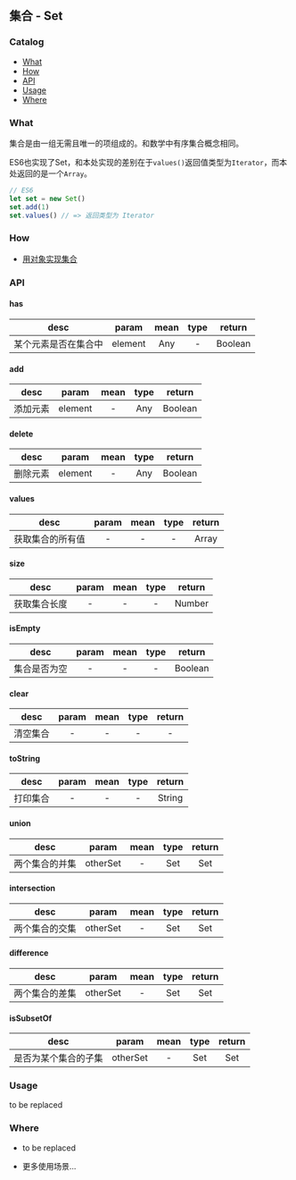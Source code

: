## 集合 - Set

### Catalog

- [What](#what)
- [How](#how)
- [API](#api)
- [Usage](#usage)
- [Where](#where)

### What

集合是由一组无需且唯一的项组成的。和数学中有序集合概念相同。

ES6也实现了Set，和本处实现的差别在于`values()`返回值类型为`Iterator`，而本处返回的是一个`Array`。
```js
// ES6
let set = new Set()
set.add(1)
set.values() // => 返回类型为 Iterator
```

### How

- [用对象实现集合](./set.js)

### API

#### has

| desc | param | mean | type | return |
| :---: | :---: | :--: | :--: | :--: |
| 某个元素是否在集合中 | element | Any | - | Boolean |

#### add

| desc | param | mean | type | return |
| :---: | :---: | :--: | :--: | :--: |
| 添加元素 | element | - | Any | Boolean |

#### delete

| desc | param | mean | type | return |
| :---: | :---: | :--: | :--: | :--: |
| 删除元素 | element | - | Any | Boolean |

#### values

| desc | param | mean | type | return |
| :---: | :---: | :--: | :--: | :--: |
| 获取集合的所有值 | - | - | - | Array<Any> |

#### size

| desc | param | mean | type | return |
| :---: | :---: | :--: | :--: | :--: |
| 获取集合长度 | - | - | - | Number |

#### isEmpty

| desc | param | mean | type | return |
| :---: | :---: | :--: | :--: | :--: |
| 集合是否为空 | - | - | - | Boolean |

#### clear

| desc | param | mean | type | return |
| :---: | :---: | :--: | :--: | :--: |
| 清空集合 | - | - | - | - |

#### toString

| desc | param | mean | type | return |
| :---: | :---: | :--: | :--: | :--: |
| 打印集合 | - | - | - | String |

#### union

| desc | param | mean | type | return |
| :---: | :---: | :--: | :--: | :--: |
| 两个集合的并集 | otherSet | - | Set | Set |

#### intersection

| desc | param | mean | type | return |
| :---: | :---: | :--: | :--: | :--: |
| 两个集合的交集 | otherSet | - | Set | Set |

#### difference

| desc | param | mean | type | return |
| :---: | :---: | :--: | :--: | :--: |
| 两个集合的差集 | otherSet | - | Set | Set |

#### isSubsetOf

| desc | param | mean | type | return |
| :---: | :---: | :--: | :--: | :--: |
| 是否为某个集合的子集 | otherSet | - | Set | Set |


### Usage

to be replaced

### Where

- to be replaced

- 更多使用场景...

